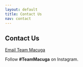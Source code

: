 ```yaml
---
layout: default
title: Contact Us
nav: contact
---
```

<section id="contact">
  <h2 class="section-title">Contact Us</h2>
  <p><a class="pill" href="mailto:team@teammacuga.com">Email Team Macuga</a></p>
  <p class="tiny">Follow <strong>#TeamMacuga</strong> on Instagram.</p>
</section>
